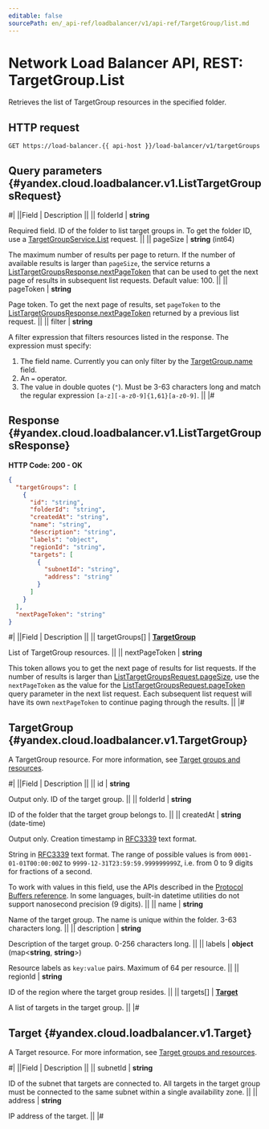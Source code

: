 ```yaml
---
editable: false
sourcePath: en/_api-ref/loadbalancer/v1/api-ref/TargetGroup/list.md
---
```


# Network Load Balancer API, REST: TargetGroup.List

Retrieves the list of TargetGroup resources in the specified folder.

## HTTP request

```
GET https://load-balancer.{{ api-host }}/load-balancer/v1/targetGroups
```

## Query parameters {#yandex.cloud.loadbalancer.v1.ListTargetGroupsRequest}

#|
||Field | Description ||
|| folderId | **string**

Required field. ID of the folder to list target groups in.
To get the folder ID, use a [TargetGroupService.List](#List) request. ||
|| pageSize | **string** (int64)

The maximum number of results per page to return. If the number of available
results is larger than `pageSize`,
the service returns a [ListTargetGroupsResponse.nextPageToken](#yandex.cloud.loadbalancer.v1.ListTargetGroupsResponse)
that can be used to get the next page of results in subsequent list requests.
Default value: 100. ||
|| pageToken | **string**

Page token. To get the next page of results, set `pageToken` to the
[ListTargetGroupsResponse.nextPageToken](#yandex.cloud.loadbalancer.v1.ListTargetGroupsResponse) returned by a previous list request. ||
|| filter | **string**

A filter expression that filters resources listed in the response.
The expression must specify:
1. The field name. Currently you can only filter by the [TargetGroup.name](#yandex.cloud.loadbalancer.v1.TargetGroup) field.
2. An `=` operator.
3. The value in double quotes (`"`). Must be 3-63 characters long and match the regular expression `[a-z][-a-z0-9]{1,61}[a-z0-9]`. ||
|#

## Response {#yandex.cloud.loadbalancer.v1.ListTargetGroupsResponse}

**HTTP Code: 200 - OK**

```json
{
  "targetGroups": [
    {
      "id": "string",
      "folderId": "string",
      "createdAt": "string",
      "name": "string",
      "description": "string",
      "labels": "object",
      "regionId": "string",
      "targets": [
        {
          "subnetId": "string",
          "address": "string"
        }
      ]
    }
  ],
  "nextPageToken": "string"
}
```

#|
||Field | Description ||
|| targetGroups[] | **[TargetGroup](#yandex.cloud.loadbalancer.v1.TargetGroup)**

List of TargetGroup resources. ||
|| nextPageToken | **string**

This token allows you to get the next page of results for list requests. If the number of results
is larger than [ListTargetGroupsRequest.pageSize](#yandex.cloud.loadbalancer.v1.ListTargetGroupsRequest), use
the `nextPageToken` as the value
for the [ListTargetGroupsRequest.pageToken](#yandex.cloud.loadbalancer.v1.ListTargetGroupsRequest) query parameter
in the next list request. Each subsequent list request will have its own
`nextPageToken` to continue paging through the results. ||
|#

## TargetGroup {#yandex.cloud.loadbalancer.v1.TargetGroup}

A TargetGroup resource. For more information, see [Target groups and resources](/docs/network-load-balancer/concepts/target-resources).

#|
||Field | Description ||
|| id | **string**

Output only. ID of the target group. ||
|| folderId | **string**

ID of the folder that the target group belongs to. ||
|| createdAt | **string** (date-time)

Output only. Creation timestamp in [RFC3339](https://www.ietf.org/rfc/rfc3339.txt) text format.

String in [RFC3339](https://www.ietf.org/rfc/rfc3339.txt) text format. The range of possible values is from
`0001-01-01T00:00:00Z` to `9999-12-31T23:59:59.999999999Z`, i.e. from 0 to 9 digits for fractions of a second.

To work with values in this field, use the APIs described in the
[Protocol Buffers reference](https://developers.google.com/protocol-buffers/docs/reference/overview).
In some languages, built-in datetime utilities do not support nanosecond precision (9 digits). ||
|| name | **string**

Name of the target group.
The name is unique within the folder. 3-63 characters long. ||
|| description | **string**

Description of the target group. 0-256 characters long. ||
|| labels | **object** (map<**string**, **string**>)

Resource labels as `` key:value `` pairs. Maximum of 64 per resource. ||
|| regionId | **string**

ID of the region where the target group resides. ||
|| targets[] | **[Target](#yandex.cloud.loadbalancer.v1.Target)**

A list of targets in the target group. ||
|#

## Target {#yandex.cloud.loadbalancer.v1.Target}

A Target resource. For more information, see [Target groups and resources](/docs/network-load-balancer/concepts/target-resources).

#|
||Field | Description ||
|| subnetId | **string**

ID of the subnet that targets are connected to.
All targets in the target group must be connected to the same subnet within a single availability zone. ||
|| address | **string**

IP address of the target. ||
|#